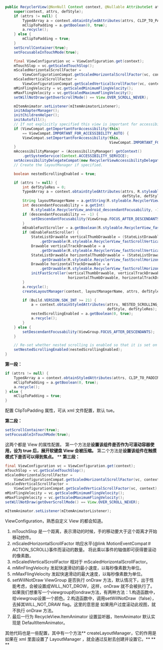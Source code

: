 
```java
public RecyclerView(@NonNull Context context, @Nullable AttributeSet attrs, int defStyle) {
    super(context, attrs, defStyle);
    if (attrs != null) {
        TypedArray a = context.obtainStyledAttributes(attrs, CLIP_TO_PADDING_ATTR, defStyle, 0);
        mClipToPadding = a.getBoolean(0, true);
        a.recycle();
    } else {
        mClipToPadding = true;
    }
    setScrollContainer(true);
    setFocusableInTouchMode(true);

    final ViewConfiguration vc = ViewConfiguration.get(context);
    mTouchSlop = vc.getScaledTouchSlop();
    mScaledHorizontalScrollFactor =
        ViewConfigurationCompat.getScaledHorizontalScrollFactor(vc, context);
    mScaledVerticalScrollFactor =
        ViewConfigurationCompat.getScaledVerticalScrollFactor(vc, context);
    mMinFlingVelocity = vc.getScaledMinimumFlingVelocity();
    mMaxFlingVelocity = vc.getScaledMaximumFlingVelocity();
    setWillNotDraw(getOverScrollMode() == View.OVER_SCROLL_NEVER);

    mItemAnimator.setListener(mItemAnimatorListener);
    initAdapterManager();
    initChildrenHelper();
    initAutofill();
    // If not explicitly specified this view is important for accessibility.
    if (ViewCompat.getImportantForAccessibility(this)
        == ViewCompat.IMPORTANT_FOR_ACCESSIBILITY_AUTO) {
        ViewCompat.setImportantForAccessibility(this,
                                                ViewCompat.IMPORTANT_FOR_ACCESSIBILITY_YES);
    }
    mAccessibilityManager = (AccessibilityManager) getContext()
        .getSystemService(Context.ACCESSIBILITY_SERVICE);
    setAccessibilityDelegateCompat(new RecyclerViewAccessibilityDelegate(this));
    // Create the layoutManager if specified.

    boolean nestedScrollingEnabled = true;

    if (attrs != null) {
        int defStyleRes = 0;
        TypedArray a = context.obtainStyledAttributes(attrs, R.styleable.RecyclerView,
                                                      defStyle, defStyleRes);
        String layoutManagerName = a.getString(R.styleable.RecyclerView_layoutManager);
        int descendantFocusability = a.getInt(
            R.styleable.RecyclerView_android_descendantFocusability, -1);
        if (descendantFocusability == -1) {
            setDescendantFocusability(ViewGroup.FOCUS_AFTER_DESCENDANTS);
        }
        mEnableFastScroller = a.getBoolean(R.styleable.RecyclerView_fastScrollEnabled, false);
        if (mEnableFastScroller) {
            StateListDrawable verticalThumbDrawable = (StateListDrawable) a
                .getDrawable(R.styleable.RecyclerView_fastScrollVerticalThumbDrawable);
            Drawable verticalTrackDrawable = a
                .getDrawable(R.styleable.RecyclerView_fastScrollVerticalTrackDrawable);
            StateListDrawable horizontalThumbDrawable = (StateListDrawable) a
                .getDrawable(R.styleable.RecyclerView_fastScrollHorizontalThumbDrawable);
            Drawable horizontalTrackDrawable = a
                .getDrawable(R.styleable.RecyclerView_fastScrollHorizontalTrackDrawable);
            initFastScroller(verticalThumbDrawable, verticalTrackDrawable,
                             horizontalThumbDrawable, horizontalTrackDrawable);
        }
        a.recycle();
        createLayoutManager(context, layoutManagerName, attrs, defStyle, defStyleRes);

        if (Build.VERSION.SDK_INT >= 21) {
            a = context.obtainStyledAttributes(attrs, NESTED_SCROLLING_ATTRS,
                                               defStyle, defStyleRes);
            nestedScrollingEnabled = a.getBoolean(0, true);
            a.recycle();
        }
    } else {
        setDescendantFocusability(ViewGroup.FOCUS_AFTER_DESCENDANTS);
    }

    // Re-set whether nested scrolling is enabled so that it is set on all API levels
    setNestedScrollingEnabled(nestedScrollingEnabled);
}
```

**第一段：**

```java
if (attrs != null) {
    TypedArray a = context.obtainStyledAttributes(attrs, CLIP_TO_PADDING_ATTR, defStyle, 0);
    mClipToPadding = a.getBoolean(0, true);
    a.recycle();
} else {
    mClipToPadding = true;
}
```

配置 ClipToPadding 属性，可从 xml 文件配置，默认 tue。

**第二段：**

```java
setScrollContainer(true);
setFocusableInTouchMode(true);
```

这两个都是 View 的属性配置。
第一个方法是**设置该组件是否作为可滚动容器使用，设为 true 后，展开软键盘 View 会被压缩。**
第二个方法是**设置该组件在触摸模式下是否可以得到焦点。**
**
**第三段：**

```java
final ViewConfiguration vc = ViewConfiguration.get(context);
mTouchSlop = vc.getScaledTouchSlop();
mScaledHorizontalScrollFactor =
    ViewConfigurationCompat.getScaledHorizontalScrollFactor(vc, context);
mScaledVerticalScrollFactor =
    ViewConfigurationCompat.getScaledVerticalScrollFactor(vc, context);
mMinFlingVelocity = vc.getScaledMinimumFlingVelocity();
mMaxFlingVelocity = vc.getScaledMaximumFlingVelocity();
setWillNotDraw(getOverScrollMode() == View.OVER_SCROLL_NEVER);

mItemAnimator.setListener(mItemAnimatorListener);
```

ViewConfiguration，熟悉自定义 View 的都会知道。

1. mTouchSlop 是一个距离，表示滑动的时候，手的移动要大于这个距离才开始移动控件。
2. mScaledHorizontalScrollFactor 响应水平{@link MotionEventCompat＃ACTION_SCROLL}事件而滚动的数量。 将此乘以事件的轴值即可获得要滚动的像素数。
3. mScaledVerticalScrollFactor 相对于 mScaledHorizontalScrollFactor。
4. mMinFlingVelocity 发起快速滑动的最小速度，以每秒像素数为单位。
5. mMaxFlingVelocity 发起快速滑动的最大速度，以每秒像素数为单位。
6. setWillNotDraw ViewGroup 是否执行 onDraw 方法，默认情况下，出于性能考虑，会被设置成WILL_NOT_DROW，这样，onDraw 就不会被执行了。如果我们想重写一个viewgroup的ondraw方法，有两种方法：1.构造函数中，给viewgroup设置一个颜色。2.构造函数中，调用setWillNotDraw（false），去掉其WILL_NOT_DRAW flag。这里的意思是 如果用户过度滚动此视图，就不执行 onDraw 方法。
7. 最后一行为 RecycleView.ItemAnimator 设置监听器，ItemAnimator 默认实现是 DefaultItemAnimator。

其他代码也是一些配置，其中有一个方法** createLayoutManager，它的作用是如果在 xml 里面设置了 LayoutManager ，就会通过反射去创建并设置它。**
**
**
